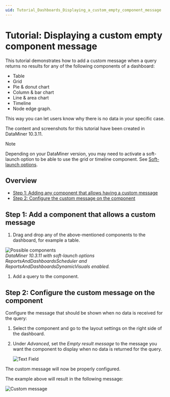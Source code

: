 ```yaml
---
uid: Tutorial_Dashboards_Displaying_a_custom_empty_component_message
---
```


# Tutorial: Displaying a custom empty component message

This tutorial demonstrates how to add a custom message when a query returns no results for any of the following components of a dashboard:

- Table
- Grid
- Pie & donut chart
- Column & bar chart
- Line & area chart
- Timeline
- Node edge graph.

This way you can let users know why there is no data in your specific case.

The content and screenshots for this tutorial have been created in DataMiner 10.3.11.

> [!NOTE]
> Depending on your DataMiner version, you may need to activate a soft-launch option to be able to use the grid or timeline component. See [Soft-launch options](xref:SoftLaunchOptions).

## Overview

- [Step 1: Adding any component that allows having a custom message](#step-1-add-a-component-that-allows-a-custom-message)
- [Step 2: Configure the custom message on the component](#step-2-configure-the-custom-message-on-the-component)

## Step 1: Add a component that allows a custom message

1. Drag and drop any of the above-mentioned components to the dashboard, for example a table.

![Possible components](~/user-guide/images/PossibleComponents.png)<br/>*DataMiner 10.3.11 with soft-launch options ReportsAndDashboardsScheduler and ReportsAndDashboardsDynamicVisuals enabled.*

1. Add a query to the component.

## Step 2: Configure the custom message on the component

Configure the message that should be shown when no data is received for the query:

1. Select the component and go to the layout settings on the right side of the dashboard.

1. Under *Advanced*, set the *Empty result message* to the message you want the component to display when no data is returned for the query.

   ![Text Field](~/user-guide/images/TextField.png)

The custom message will now be properly configured.

The example above will result in the following message:

![Custom message](~/user-guide/images/CustomMessage.png)
